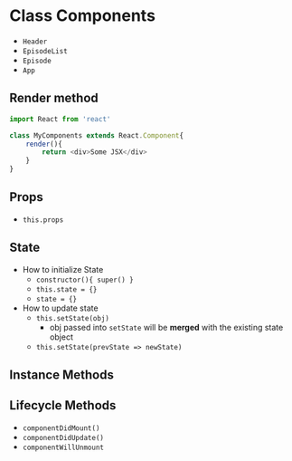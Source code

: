 # Class Components
* `Header`
* `EpisodeList`
* `Episode`
* `App`

## Render method
```js
import React from 'react'

class MyComponents extends React.Component{
    render(){
        return <div>Some JSX</div>
    }
}
```

## Props
* `this.props`

## State
* How to initialize State
    * `constructor(){ super() }`
    * `this.state = {}`
    * `state = {}`
* How to update state
    * `this.setState(obj)`
        * obj passed into `setState` will be **merged** with the existing state object
    * `this.setState(prevState => newState)`

## Instance Methods

## Lifecycle Methods
* `componentDidMount()`
* `componentDidUpdate()`
* `componentWillUnmount`
